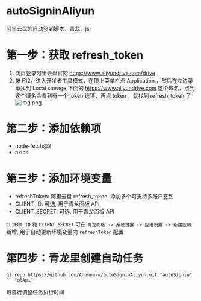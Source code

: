 # autoSigninAliyun

阿里云盘的自动签到脚本，青龙，js

# 第一步：获取 refresh_token

1. 网页登录阿里云盘官网 https://www.aliyundrive.com/drive
2. 按 F12，进入开发者工具模式，在顶上菜单栏点 Application ，然后在左边菜单找到 Local storage 下面的 https://www.aliyundrive.com 这个域名，点到这个域名会看到有一个 token 选项，再点 token ，就找到 refresh_token 了
   ![img.png](img.png)

# 第二步：添加依赖项

- node-fetch@2
- axios

# 第三步：添加环境变量

- refreshToken: 阿里云盘 refresh_token, 添加多个可支持多账户签到
- CLIENT_ID: 可选, 用于青龙面板 API
- CLIENT_SECRET: 可选, 用于青龙面板 API

`CLIENT_ID` 和 `CLIENT_SECRET` 可在 `青龙面板 -> 系统设置 -> 应用设置 -> 新建应用` 新增, 用于自动更新环境变量内 `refreshToken` 配置

# 第四步：青龙里创建自动任务

```shell
ql repo https://github.com/Anonym-w/autoSigninAliyun.git "autoSignin" "" "qlApi"
```

可自行调整任务执行时间
